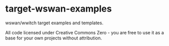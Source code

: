 # target-wswan-examples

wswan/wwitch target examples and templates.

All code licensed under Creative Commons Zero - you are free to use it as a base for your own projects without attribution.
